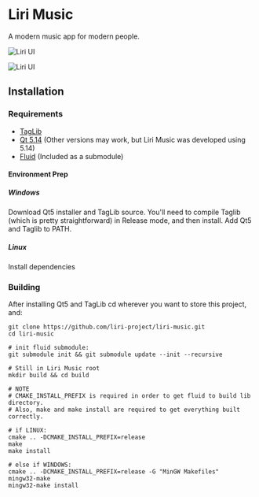 # Liri Music

A modern music app for modern people.

![Liri UI](https://github.com/lirios/music/blob/master/images/liri-windows.PNG "Liri UI")

![Liri UI](https://github.com/lirios/music/blob/master/images/liri4.png "Liri Single Album View")

## Installation

### Requirements
- [TagLib](https://taglib.org)
- [Qt 5.14](https://www.qt.io/) (Other versions may work, but Liri Music was developed using 5.14)
- [Fluid](https://github.com/lirios/fluid) (Included as a submodule)

#### Environment Prep

##### Windows
Download Qt5 installer and TagLib source.  You'll need to compile Taglib (which is pretty straightforward) in Release mode, and then install.  Add Qt5 and Taglib to PATH.

##### Linux
Install dependencies


### Building

After installing Qt5 and TagLib cd wherever you want to store this project, and:

    git clone https://github.com/liri-project/liri-music.git
    cd liri-music

    # init fluid submodule:
    git submodule init && git submodule update --init --recursive

    # Still in Liri Music root
    mkdir build && cd build

    # NOTE
    # CMAKE_INSTALL_PREFIX is required in order to get fluid to build lib directory.
    # Also, make and make install are required to get everything built correctly.

    # if LINUX:
    cmake .. -DCMAKE_INSTALL_PREFIX=release
    make
    make install

    # else if WINDOWS:
    cmake .. -DCMAKE_INSTALL_PREFIX=release -G "MinGW Makefiles"
    mingw32-make
    mingw32-make install




